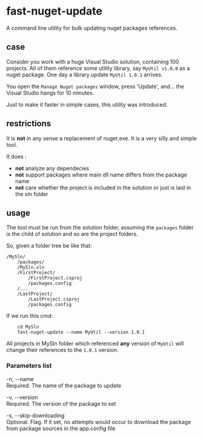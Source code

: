 # fast-nuget-update
A command line utility for bulk updating nuget packages references.

## case

Consider you work with a huge Visual Studio solution, containing 100 projects. 
All of them reference some utility library, say `MyUtil v1.0.0` as a nuget package. 
One day a library update `MyUtil 1.0.1` arrives. 

You open the `Manage Nuget packages` window, press 'Update', and... the Visual Studio hangs for 10 minutes.

Just to make it faster in simple cases, this utility was introduced.

## restrictions

It is **not** in any sense a replacement of nuget.exe. It is a very silly and simple tool. 


It does :
- **not** analyze any dependecies
- **not** support packages where main dll name differs from the package name
- **not** care whether the project is included in the solution or just is laid in the sln folder

## usage

The tool must be run from the solution folder, assuming the `packages` folder is the child of solution and so are the project folders. 

So, given a folder tree be like that:

    /MySln/
        /packages/
        /MySln.sln
        /FirstProject/
            /FirstProject.csproj
            /packages.config
        /...
        /LastProject/
            /LastProject.csproj
            /packages.config

If we run this cmd:

        cd MySln
        fast-nuget-update --name MyUtil --version 1.0.1

All projects in MySln folder which referenced **any** version of `MyUtil` will change their references to the `1.0.1` version. 

### Parameters list
  -n, --name                
Required. The name of the package to update

  -v, --version             
Required. The version of the package to set

  -s, --skip-downloading    
Optional. Flag. If it set, no attempts would occur to download the
                            package from package sources in the app.config file

